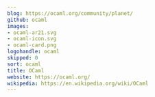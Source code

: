 ```yaml
---
blog: https://ocaml.org/community/planet/
github: ocaml
images:
- ocaml-ar21.svg
- ocaml-icon.svg
- ocaml-card.png
logohandle: ocaml
skipped: 0
sort: ocaml
title: OCaml
website: https://ocaml.org/
wikipedia: https://en.wikipedia.org/wiki/OCaml
---
```

